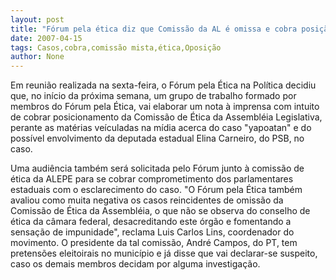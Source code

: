 ```yaml
---
layout: post
title: "Fórum pela ética diz que Comissão da AL é omissa e cobra posição sobre Elina (PSB) no caso Yapoatan"
date: 2007-04-15
tags: Casos,cobra,comissão mista,ética,Oposição
author: None
---
```


Em reunião realizada na sexta-feira, o Fórum pela Ética na Política decidiu que, no início da próxima semana, um grupo de trabalho formado por membros do Fórum pela Ética, vai elaborar um nota à imprensa com intuito de cobrar posicionamento da Comissão de Ética da Assembléia Legislativa, perante as matérias veículadas na mídia acerca do caso \"yapoatan\" e do possível envolvimento da deputada estadual Elina Carneiro, do PSB, no caso.

Uma audiência também será solicitada pelo Fórum junto à comissão de ética da ALEPE para se cobrar comprometimento dos parlamentares estaduais com o esclarecimento do caso. 
\"O Fórum pela Ética também avaliou como muita negativa os casos reincidentes de omissão da Comissão de Ética da Assembléia, o que não se observa do conselho de ética da câmara federal, desacreditando este órgão e fomentando a sensação de impunidade\", reclama Luis Carlos Lins, coordenador do movimento.
O presidente da tal comissão, André Campos, do PT, tem pretensões eleitoirais no município e já disse que vai declarar-se suspeito, caso os demais membros decidam por alguma investigação. 